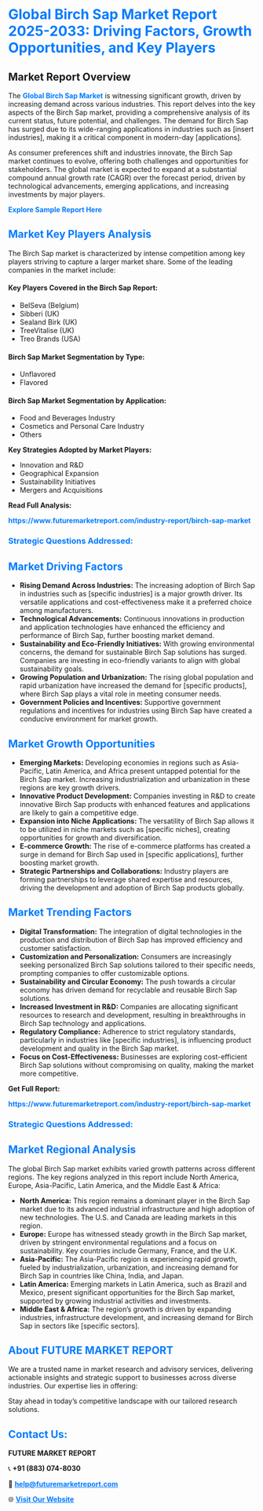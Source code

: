<h1 style="color: #007BFF;">Global Birch Sap Market Report 2025-2033: Driving Factors, Growth Opportunities, and Key Players</h1>

<section id="overview">
<h2>Market Report Overview</h2>
<p>The <a href="https://www.futuremarketreport.com/industry-report/birch-sap-market" style="color: #007BFF; text-decoration: none;"><strong>Global Birch Sap Market</strong></a> is witnessing significant growth, driven by increasing demand across various industries. This report delves into the key aspects of the Birch Sap market, providing a comprehensive analysis of its current status, future potential, and challenges. The demand for Birch Sap has surged due to its wide-ranging applications in industries such as [insert industries], making it a critical component in modern-day [applications].</p>
<p>As consumer preferences shift and industries innovate, the Birch Sap market continues to evolve, offering both challenges and opportunities for stakeholders. The global market is expected to expand at a substantial compound annual growth rate (CAGR) over the forecast period, driven by technological advancements, emerging applications, and increasing investments by major players.</p>
</section>

<section id="overview">
<p><a href="https://www.futuremarketreport.com/request-sample/reportId=37351" style="color: #007BFF; text-decoration: none;"><strong>Explore Sample Report Here</strong></a></p>
</section>

<section id="key-players">
<h2 style="color: #007BFF;">Market Key Players Analysis</h2>
<p>The Birch Sap market is characterized by intense competition among key players striving to capture a larger market share. Some of the leading companies in the market include:</p>
<h4>Key Players Covered in the Birch Sap Report:</h4>
<ul><li>BelSeva (Belgium)</li><li>Sibberi (UK)</li><li>Sealand Birk (UK)</li><li>TreeVitalise (UK)</li><li>Treo Brands (USA)</li></ul>
<h4>Birch Sap Market Segmentation by Type:</h4>
<ul><li>Unflavored</li><li>Flavored</li></ul>

<h4>Birch Sap Market Segmentation by Application:</h4>
<ul><li>Food and Beverages Industry</li><li>Cosmetics and Personal Care Industry</li><li>Others</li></ul>
<p><strong>Key Strategies Adopted by Market Players:</strong></p>
<ul>
<li>Innovation and R&D</li>
<li>Geographical Expansion</li>
<li>Sustainability Initiatives</li>
<li>Mergers and Acquisitions</li>
</ul>
</section>

<section>
<p><strong>Read Full Analysis: </strong></p><a href="https://www.futuremarketreport.com/industry-report/birch-sap-market" style="color: #007BFF; text-decoration: none;"><strong>https://www.futuremarketreport.com/industry-report/birch-sap-market</strong></a>
<h3 style="color: #007BFF;">Strategic Questions Addressed:</h3>
</section>

<section id="driving-factors">
<h2 style="color: #007BFF;">Market Driving Factors</h2>
<ul>
<li><strong>Rising Demand Across Industries:</strong> The increasing adoption of Birch Sap in industries such as [specific industries] is a major growth driver. Its versatile applications and cost-effectiveness make it a preferred choice among manufacturers.</li>
<li><strong>Technological Advancements:</strong> Continuous innovations in production and application technologies have enhanced the efficiency and performance of Birch Sap, further boosting market demand.</li>
<li><strong>Sustainability and Eco-Friendly Initiatives:</strong> With growing environmental concerns, the demand for sustainable Birch Sap solutions has surged. Companies are investing in eco-friendly variants to align with global sustainability goals.</li>
<li><strong>Growing Population and Urbanization:</strong> The rising global population and rapid urbanization have increased the demand for [specific products], where Birch Sap plays a vital role in meeting consumer needs.</li>
<li><strong>Government Policies and Incentives:</strong> Supportive government regulations and incentives for industries using Birch Sap have created a conducive environment for market growth.</li>
</ul>
</section>

<section id="growth-opportunities">
<h2 style="color: #007BFF;">Market Growth Opportunities</h2>
<ul>
<li><strong>Emerging Markets:</strong> Developing economies in regions such as Asia-Pacific, Latin America, and Africa present untapped potential for the Birch Sap market. Increasing industrialization and urbanization in these regions are key growth drivers.</li>
<li><strong>Innovative Product Development:</strong> Companies investing in R&D to create innovative Birch Sap products with enhanced features and applications are likely to gain a competitive edge.</li>
<li><strong>Expansion into Niche Applications:</strong> The versatility of Birch Sap allows it to be utilized in niche markets such as [specific niches], creating opportunities for growth and diversification.</li>
<li><strong>E-commerce Growth:</strong> The rise of e-commerce platforms has created a surge in demand for Birch Sap used in [specific applications], further boosting market growth.</li>
<li><strong>Strategic Partnerships and Collaborations:</strong> Industry players are forming partnerships to leverage shared expertise and resources, driving the development and adoption of Birch Sap products globally.</li>
</ul>
</section>

<section id="trending-factors">
<h2 style="color: #007BFF;">Market Trending Factors</h2>
<ul>
<li><strong>Digital Transformation:</strong> The integration of digital technologies in the production and distribution of Birch Sap has improved efficiency and customer satisfaction.</li>
<li><strong>Customization and Personalization:</strong> Consumers are increasingly seeking personalized Birch Sap solutions tailored to their specific needs, prompting companies to offer customizable options.</li>
<li><strong>Sustainability and Circular Economy:</strong> The push towards a circular economy has driven demand for recyclable and reusable Birch Sap solutions.</li>
<li><strong>Increased Investment in R&D:</strong> Companies are allocating significant resources to research and development, resulting in breakthroughs in Birch Sap technology and applications.</li>
<li><strong>Regulatory Compliance:</strong> Adherence to strict regulatory standards, particularly in industries like [specific industries], is influencing product development and quality in the Birch Sap market.</li>
<li><strong>Focus on Cost-Effectiveness:</strong> Businesses are exploring cost-efficient Birch Sap solutions without compromising on quality, making the market more competitive.</li>
</ul>
</section>

<section>
<p><strong>Get Full Report: </strong></p><a href="https://www.futuremarketreport.com/industry-report/birch-sap-market" style="color: #007BFF; text-decoration: none;"><strong>https://www.futuremarketreport.com/industry-report/birch-sap-market</strong></a>
<h3 style="color: #007BFF;">Strategic Questions Addressed:</h3>
</section>


<section id="regional-analysis">
<h2 style="color: #007BFF;">Market Regional Analysis</h2>
<p>The global Birch Sap market exhibits varied growth patterns across different regions. The key regions analyzed in this report include North America, Europe, Asia-Pacific, Latin America, and the Middle East & Africa:</p>
<ul>
<li><strong>North America:</strong> This region remains a dominant player in the Birch Sap market due to its advanced industrial infrastructure and high adoption of new technologies. The U.S. and Canada are leading markets in this region.</li>
<li><strong>Europe:</strong> Europe has witnessed steady growth in the Birch Sap market, driven by stringent environmental regulations and a focus on sustainability. Key countries include Germany, France, and the U.K.</li>
<li><strong>Asia-Pacific:</strong> The Asia-Pacific region is experiencing rapid growth, fueled by industrialization, urbanization, and increasing demand for Birch Sap in countries like China, India, and Japan.</li>
<li><strong>Latin America:</strong> Emerging markets in Latin America, such as Brazil and Mexico, present significant opportunities for the Birch Sap market, supported by growing industrial activities and investments.</li>
<li><strong>Middle East & Africa:</strong> The region’s growth is driven by expanding industries, infrastructure development, and increasing demand for Birch Sap in sectors like [specific sectors].</li>
</ul>
</section>

<footer>
<h2 style="color: #007BFF;">About FUTURE MARKET REPORT</h2>
<p>We are a trusted name in market research and advisory services, delivering actionable insights and strategic support to businesses across diverse industries. Our expertise lies in offering:</p>

<p>Stay ahead in today’s competitive landscape with our tailored research solutions.</p>

<h2 style="color: #007BFF;">Contact Us:</h2>
<p><strong>FUTURE MARKET REPORT</strong></p>
<p>📞 <strong>+91 (883) 074-8030</strong></p>
<p>📧 <strong><a href="mailto:help@futuremarketreport.com" style="color: #007BFF;">help@futuremarketreport.com</a></strong></p>
<p>🌐 <strong><a href="https://www.futuremarketreport.com/" style="color: #007BFF;">Visit Our Website</a></strong></p>
</footer>
